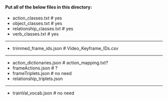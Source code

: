 #### Put all of the below files in this directory:

* action_classes.txt # yes
* object_classes.txt # yes
* relationship_classes.txt # yes
* verb_classes.txt # yes
---------------------------
* trimmed_frame_ids.json # Video_Keyframe_IDs.csv
---------------------------
* action_dictionaries.json # action_mapping.txt?
* frameActions.json # ?
* frameTriplets.json # no need
* relationship_triplets.json
---------------------------
* trainVal_vocab.json # no need
